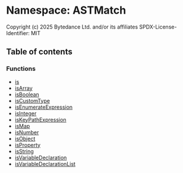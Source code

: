 # Namespace: ASTMatch

Copyright (c) 2025 Bytedance Ltd. and/or its affiliates
SPDX-License-Identifier: MIT

## Table of contents

### Functions

* [is](/en/auto-docs/variable-plugin/functions/ASTMatch.is.md)
* [isArray](/en/auto-docs/variable-plugin/functions/ASTMatch.isArray.md)
* [isBoolean](/en/auto-docs/variable-plugin/functions/ASTMatch.isBoolean.md)
* [isCustomType](/en/auto-docs/variable-plugin/functions/ASTMatch.isCustomType.md)
* [isEnumerateExpression](/en/auto-docs/variable-plugin/functions/ASTMatch.isEnumerateExpression.md)
* [isInteger](/en/auto-docs/variable-plugin/functions/ASTMatch.isInteger.md)
* [isKeyPathExpression](/en/auto-docs/variable-plugin/functions/ASTMatch.isKeyPathExpression.md)
* [isMap](/en/auto-docs/variable-plugin/functions/ASTMatch.isMap.md)
* [isNumber](/en/auto-docs/variable-plugin/functions/ASTMatch.isNumber.md)
* [isObject](/en/auto-docs/variable-plugin/functions/ASTMatch.isObject.md)
* [isProperty](/en/auto-docs/variable-plugin/functions/ASTMatch.isProperty.md)
* [isString](/en/auto-docs/variable-plugin/functions/ASTMatch.isString.md)
* [isVariableDeclaration](/en/auto-docs/variable-plugin/functions/ASTMatch.isVariableDeclaration.md)
* [isVariableDeclarationList](/en/auto-docs/variable-plugin/functions/ASTMatch.isVariableDeclarationList.md)

